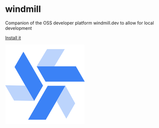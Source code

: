 # windmill

Companion of the OSS developer platform windmill.dev to allow for local
development

[Install it](https://marketplace.visualstudio.com/items?itemName=windmill-labs.windmill)

![Windmill](./windmill.png)
